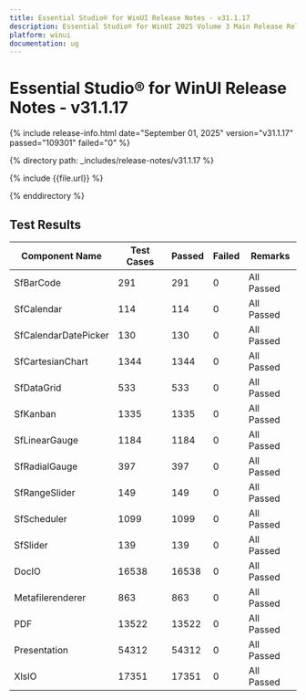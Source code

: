 ```yaml
---
title: Essential Studio® for WinUI Release Notes - v31.1.17
description: Essential Studio® for WinUI 2025 Volume 3 Main Release Release Notes - v31.1.17
platform: winui
documentation: ug
---
```


# Essential Studio® for WinUI  Release Notes - v31.1.17

{% include release-info.html date="September 01, 2025"  version="v31.1.17" passed="109301" failed="0" %}

{% directory path: _includes/release-notes/v31.1.17 %}

{% include {{file.url}} %}

{% enddirectory %}

## Test Results

| Component Name | Test Cases | Passed | Failed | Remarks |
|---------------|------------|--------|--------|---------|
| SfBarCode | 291 | 291 | 0 | All Passed |
| SfCalendar | 114 | 114 | 0 | All Passed |
| SfCalendarDatePicker | 130 | 130 | 0 | All Passed |
| SfCartesianChart | 1344 | 1344 | 0 | All Passed |
| SfDataGrid | 533 | 533 | 0 | All Passed |
| SfKanban | 1335 | 1335 | 0 | All Passed |
| SfLinearGauge | 1184 | 1184 | 0 | All Passed |
| SfRadialGauge | 397 | 397 | 0 | All Passed |
| SfRangeSlider | 149 | 149 | 0 | All Passed |
| SfScheduler | 1099 | 1099 | 0 | All Passed |
| SfSlider | 139 | 139 | 0 | All Passed |
| DocIO | 16538 | 16538 | 0 | All Passed |
| Metafilerenderer | 863 | 863 | 0 | All Passed |
| PDF | 13522 | 13522 | 0 | All Passed |
| Presentation | 54312 | 54312 | 0 | All Passed |
| XlsIO | 17351 | 17351 | 0 | All Passed |